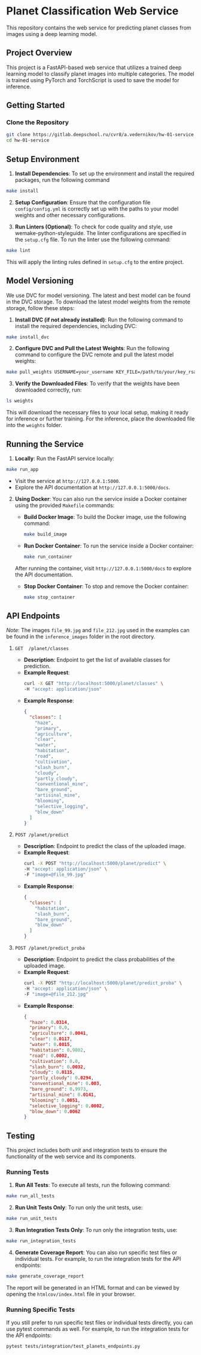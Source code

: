 # Planet Classification Web Service

This repository contains the web service for predicting planet classes from images using a deep learning model.

## Project Overview

This project is a FastAPI-based web service that utilizes a trained deep learning model to classify planet images into multiple categories. The model is trained using PyTorch and TorchScript is used to save the model for inference.

## Getting Started

### Clone the Repository

```bash
git clone https://gitlab.deepschool.ru/cvr8/a.vedernikov/hw-01-service.git
cd hw-01-service
```

## Setup Environment

1. **Install Dependencies**:
To set up the environment and install the required packages, run the following command
```sh
make install
```

2. **Setup Configuration**:
Ensure that the configuration file `config/config.yml` is correctly set up with the paths to your model weights and other necessary configurations.

3. **Run Linters (Optional)**:
To check for code quality and style, use wemake-python-styleguide. The linter configurations are specified in the `setup.cfg` file. To run the linter use the following command:

```sh
make lint
```
This will apply the linting rules defined in `setup.cfg` to the entire project.


## Model Versioning
We use DVC for model versioning. The latest and best model can be found in the DVC storage. To download the latest model weights from the remote storage, follow these steps:

1. **Install DVC (if not already installed)**:
Run the following command to install the required dependencies, including DVC:
```bash
make install_dvc
```

2. **Configure DVC and Pull the Latest Weights**:
Run the following command to configure the DVC remote and pull the latest model weights:
```bash
make pull_weights USERNAME=your_username KEY_FILE=/path/to/your/key_rsa
```

3. **Verify the Downloaded Files**:
To verify that the weights have been downloaded correctly, run:
```bash
ls weights
```

This will download the necessary files to your local setup, making it ready for inference or further training. For the inference, place the downloaded file into the `weights` folder.


## Running the Service

1. **Locally**:
Run the FastAPI service locally:
```sh
make run_app
```
- Visit the service at `http://127.0.0.1:5000`.
- Explore the API documentation at `http://127.0.0.1:5000/docs`.


2. **Using Docker**:
You can also run the service inside a Docker container using the provided `Makefile` commands:

   - **Build Docker Image**:
     To build the Docker image, use the following command:
     ```sh
     make build_image
     ```

   - **Run Docker Container**:
     To run the service inside a Docker container:
     ```sh
     make run_container
     ```

   After running the container, visit `http://127.0.0.1:5000/docs` to explore the API documentation.

   - **Stop Docker Container**:
     To stop and remove the Docker container:
     ```sh
     make stop_container
     ```


## API Endpoints

*Note*: The images `file_99.jpg` and `file_212.jpg` used in the examples can be found in the `inference_images` folder in the root directory.

1. `GET  /planet/classes`
   - **Description**: Endpoint to get the list of available classes for prediction.
   - **Example Request**:
     ```bash
     curl -X GET "http://localhost:5000/planet/classes" \
     -H "accept: application/json"
     ```
   - **Example Response**:
     ```json
     {
       "classes": [
         "haze",
         "primary",
         "agriculture",
         "clear",
         "water",
         "habitation",
         "road",
         "cultivation",
         "slash_burn",
         "cloudy",
         "partly_cloudy",
         "conventional_mine",
         "bare_ground",
         "artisinal_mine",
         "blooming",
         "selective_logging",
         "blow_down"
       ]
     }
     ```

2. `POST /planet/predict`
   - **Description**: Endpoint to predict the class of the uploaded image.
   - **Example Request**:
     ```bash
     curl -X POST "http://localhost:5000/planet/predict" \
     -H "accept: application/json" \
     -F "image=@file_99.jpg"
     ```
   - **Example Response**:
     ```json
     {
       "classes": [
         "habitation",
         "slash_burn",
         "bare_ground",
         "blow_down"
       ]
     }
     ```

3. `POST /planet/predict_proba`
   - **Description**: Endpoint to predict the class probabilities of the uploaded image.
   - **Example Request**:
     ```bash
     curl -X POST "http://localhost:5000/planet/predict_proba" \
     -H "accept: application/json" \
     -F "image=@file_212.jpg"
   - **Example Response**:
     ```json
     {
       "haze": 0.0314,
       "primary": 0.0,
       "agriculture": 0.0041,
       "clear": 0.0117,
       "water": 0.0015,
       "habitation": 0.9802,
       "road": 0.0002,
       "cultivation": 0.0,
       "slash_burn": 0.0032,
       "cloudy": 0.0115,
       "partly_cloudy": 0.0294,
       "conventional_mine": 0.003,
       "bare_ground": 0.9973,
       "artisinal_mine": 0.0141,
       "blooming": 0.0051,
       "selective_logging": 0.0002,
       "blow_down": 0.0062
     }
     ```


## Testing

This project includes both unit and integration tests to ensure the functionality of the web service and its components.

### Running Tests

1. **Run All Tests**:
To execute all tests, run the following command:
```sh
make run_all_tests
```
2. **Run Unit Tests Only**: 
To run only the unit tests, use:
```sh
make run_unit_tests
```
3. **Run Integration Tests Only**:
To run only the integration tests, use:
```sh
make run_integration_tests
```
4. **Generate Coverage Report**:
You can also run specific test files or individual tests. For example, to run the integration tests for the API endpoints:
```sh
make generate_coverage_report
```

The report will be generated in an HTML format and can be viewed by opening the `htmlcov/index.html` file in your browser.

### Running Specific Tests
If you still prefer to run specific test files or individual tests directly, you can use pytest commands as well. For example, to run the integration tests for the API endpoints:

```sh
pytest tests/integration/test_planets_endpoints.py
```